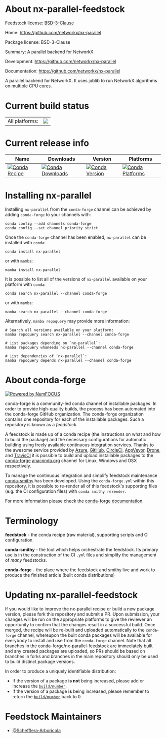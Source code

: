 About nx-parallel-feedstock
===========================

Feedstock license: [BSD-3-Clause](https://github.com/conda-forge/nx-parallel-feedstock/blob/main/LICENSE.txt)

Home: https://github.com/networkx/nx-parallel

Package license: BSD-3-Clause

Summary: A parallel backend for NetworkX

Development: https://github.com/networkx/nx-parallel

Documentation: https://github.com/networkx/nx-parallel

A parallel backend for NetworkX. It uses joblib to run NetworkX algorithms
on multiple CPU cores.


Current build status
====================


<table><tr><td>All platforms:</td>
    <td>
      <a href="https://dev.azure.com/conda-forge/feedstock-builds/_build/latest?definitionId=22723&branchName=main">
        <img src="https://dev.azure.com/conda-forge/feedstock-builds/_apis/build/status/nx-parallel-feedstock?branchName=main">
      </a>
    </td>
  </tr>
</table>

Current release info
====================

| Name | Downloads | Version | Platforms |
| --- | --- | --- | --- |
| [![Conda Recipe](https://img.shields.io/badge/recipe-nx--parallel-green.svg)](https://anaconda.org/conda-forge/nx-parallel) | [![Conda Downloads](https://img.shields.io/conda/dn/conda-forge/nx-parallel.svg)](https://anaconda.org/conda-forge/nx-parallel) | [![Conda Version](https://img.shields.io/conda/vn/conda-forge/nx-parallel.svg)](https://anaconda.org/conda-forge/nx-parallel) | [![Conda Platforms](https://img.shields.io/conda/pn/conda-forge/nx-parallel.svg)](https://anaconda.org/conda-forge/nx-parallel) |

Installing nx-parallel
======================

Installing `nx-parallel` from the `conda-forge` channel can be achieved by adding `conda-forge` to your channels with:

```
conda config --add channels conda-forge
conda config --set channel_priority strict
```

Once the `conda-forge` channel has been enabled, `nx-parallel` can be installed with `conda`:

```
conda install nx-parallel
```

or with `mamba`:

```
mamba install nx-parallel
```

It is possible to list all of the versions of `nx-parallel` available on your platform with `conda`:

```
conda search nx-parallel --channel conda-forge
```

or with `mamba`:

```
mamba search nx-parallel --channel conda-forge
```

Alternatively, `mamba repoquery` may provide more information:

```
# Search all versions available on your platform:
mamba repoquery search nx-parallel --channel conda-forge

# List packages depending on `nx-parallel`:
mamba repoquery whoneeds nx-parallel --channel conda-forge

# List dependencies of `nx-parallel`:
mamba repoquery depends nx-parallel --channel conda-forge
```


About conda-forge
=================

[![Powered by
NumFOCUS](https://img.shields.io/badge/powered%20by-NumFOCUS-orange.svg?style=flat&colorA=E1523D&colorB=007D8A)](https://numfocus.org)

conda-forge is a community-led conda channel of installable packages.
In order to provide high-quality builds, the process has been automated into the
conda-forge GitHub organization. The conda-forge organization contains one repository
for each of the installable packages. Such a repository is known as a *feedstock*.

A feedstock is made up of a conda recipe (the instructions on what and how to build
the package) and the necessary configurations for automatic building using freely
available continuous integration services. Thanks to the awesome service provided by
[Azure](https://azure.microsoft.com/en-us/services/devops/), [GitHub](https://github.com/),
[CircleCI](https://circleci.com/), [AppVeyor](https://www.appveyor.com/),
[Drone](https://cloud.drone.io/welcome), and [TravisCI](https://travis-ci.com/)
it is possible to build and upload installable packages to the
[conda-forge](https://anaconda.org/conda-forge) [anaconda.org](https://anaconda.org/)
channel for Linux, Windows and OSX respectively.

To manage the continuous integration and simplify feedstock maintenance
[conda-smithy](https://github.com/conda-forge/conda-smithy) has been developed.
Using the ``conda-forge.yml`` within this repository, it is possible to re-render all of
this feedstock's supporting files (e.g. the CI configuration files) with ``conda smithy rerender``.

For more information please check the [conda-forge documentation](https://conda-forge.org/docs/).

Terminology
===========

**feedstock** - the conda recipe (raw material), supporting scripts and CI configuration.

**conda-smithy** - the tool which helps orchestrate the feedstock.
                   Its primary use is in the construction of the CI ``.yml`` files
                   and simplify the management of *many* feedstocks.

**conda-forge** - the place where the feedstock and smithy live and work to
                  produce the finished article (built conda distributions)


Updating nx-parallel-feedstock
==============================

If you would like to improve the nx-parallel recipe or build a new
package version, please fork this repository and submit a PR. Upon submission,
your changes will be run on the appropriate platforms to give the reviewer an
opportunity to confirm that the changes result in a successful build. Once
merged, the recipe will be re-built and uploaded automatically to the
`conda-forge` channel, whereupon the built conda packages will be available for
everybody to install and use from the `conda-forge` channel.
Note that all branches in the conda-forge/nx-parallel-feedstock are
immediately built and any created packages are uploaded, so PRs should be based
on branches in forks and branches in the main repository should only be used to
build distinct package versions.

In order to produce a uniquely identifiable distribution:
 * If the version of a package **is not** being increased, please add or increase
   the [``build/number``](https://docs.conda.io/projects/conda-build/en/latest/resources/define-metadata.html#build-number-and-string).
 * If the version of a package **is** being increased, please remember to return
   the [``build/number``](https://docs.conda.io/projects/conda-build/en/latest/resources/define-metadata.html#build-number-and-string)
   back to 0.

Feedstock Maintainers
=====================

* [@Schefflera-Arboricola](https://github.com/Schefflera-Arboricola/)

